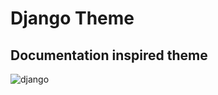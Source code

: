 # Django Theme

## Documentation inspired theme
![django](https://raw.githubusercontent.com/victorze/vscode-theme-django/master/images/django_.png)
